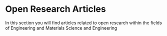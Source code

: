# Open Research Articles

In this section you will find articles related to open research within the fields of Engineering and Materials Science and Engineering

```{tableofcontents}
```
